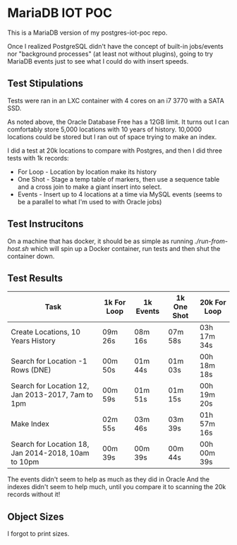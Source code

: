 # MariaDB IOT POC

This is a MariaDB version of my postgres-iot-poc repo.

Once I realized PostgreSQL didn't have the concept of built-in jobs/events nor "background processes" (at least not without plugins), going to try MariaDB events just to see what I could do with insert speeds.

## Test Stipulations

Tests were ran in an LXC container with 4 cores on an i7 3770 with a SATA SSD.

As noted above, the Oracle Database Free has a 12GB limit. It turns out I can comfortably store 5,000 locations with 10 years of history. 10,0000 locations could be stored but I ran out of space trying to make an index.

I did a test at 20k locations to compare with Postgres, and then I did three tests with 1k records:

* For Loop - Location by location make its history
* One Shot - Stage a temp table of markers, then use a sequence table and a cross join to make a giant insert into select.
* Events - Insert up to 4 locations at a time via MySQL events (seems to be a parallel to what I'm used to with Oracle jobs)

## Test Instrucitons

On a machine that has docker, it should be as simple as running _./run-from-host.sh_ which will spin up a Docker container, run tests and then shut the container down.

## Test Results

|Task                                                   |1k For Loop       |1k Events        |1k One Shot       |20k For Loop     |
|-------------------------------------------------------|------------------|-----------------|------------------|-----------------|
| Create Locations, 10 Years History                    | 09m 26s          | 08m 16s         | 07m 58s          | 03h 17m 34s     |
| Search for Location -1 Rows (DNE)                     | 00m 50s          | 01m 44s         | 01m 03s          | 00h 18m 18s     |
| Search for Location 12, Jan 2013-2017, 7am to 1pm     | 00m 59s          | 01m 51s         | 01m 15s          | 00h 19m 20s     |
| Make Index                                            | 02m 55s          | 03m 46s         | 03m 39s          | 01h 57m 16s     |
| Search for Location 18, Jan 2014-2018, 10am to 10pm   | 00m 39s          | 00m 39s         | 00m 44s          | 00h 00m 39s     |

The events didn't seem to help as much as they did in Oracle And the indexes didn't seem to help much, until you compare it to scanning the 20k records without it!

## Object Sizes

I forgot to print sizes.